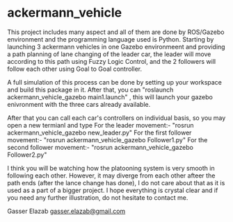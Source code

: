 ackermann_vehicle
=================

This project includes many aspect and all of them are done by ROS/Gazebo environment and the programming language used is Python.
Starting by launching 3 ackermann vehicles in one Gazebo environmeent and providing a path planning of lane changing of the leader car, the leader will move according to this path using Fuzzy Logic Control, and the 2 followers will follow each other using Goal to Goal controller.

A full simulation of this process can be done by setting up your workspace and build this package in it. After that, you can "roslaunch ackermann_vehicle_gazebo main1.launch" , this will launch your gazebo enivronment with the three cars already available.

After that you can call each car's controllers on individual basis, so you may open a new termianl and type For the leader movement:- "rosrun ackermann_vehicle_gazebo new_leader.py" For the first follower movement:- "rosrun ackermann_vehicle_gazebo Follower1.py" For the second follower movement:- "rosrun ackermann_vehicle_gazebo Follower2.py"


I think you will be watching how the platooning system is very smooth in following each other. However, it may diverge from each other afteer the path ends (after the lance change has done), I do not care about that as it is used as a part of a bigger project.
I hope everything is crystal clear and if you need any further illustration, do not hesitate to contact me.


Gasser Elazab
gasser.elazab@gmail.com


